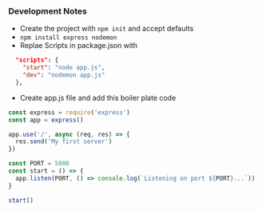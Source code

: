 ### Development Notes

- Create the project with `npm init` and accept defaults
- `npm install express nodemon`
- Replae Scripts in package.json with

```json
  "scripts": {
    "start": "node app.js",
    "dev": "nodemon app.js"
  },
```

- Create app.js file and add this boiler plate code

```js
const express = require('express')
const app = express()

app.use('/', async (req, res) => {
  res.send('My first server')
})

const PORT = 5000
const start = () => {
  app.listen(PORT, () => console.log(`Listening on port ${PORT}...`))
}

start()
```
